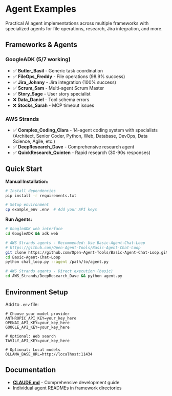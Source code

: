 # Agent Examples

Practical AI agent implementations across multiple frameworks with specialized agents for file operations, research, Jira integration, and more.

## Frameworks & Agents

### GoogleADK (5/7 working)
- ✅ **Butler_Basil** - Generic task coordination
- ✅ **FileOps_Freddy** - File operations (98.9% success)
- ✅ **Jira_Johnny** - Jira integration (100% success)
- ✅ **Scrum_Sam** - Multi-agent Scrum Master
- ✅ **Story_Sage** - User story specialist
- ❌ **Data_Daniel** - Tool schema errors
- ❌ **Stocks_Sarah** - MCP timeout issues

### AWS Strands
- ✅ **Complex_Coding_Clara** - 14-agent coding system with specialists (Architect, Senior Coder, Python, Web, Database, DevOps, Data Science, Agile, etc.)
- ✅ **DeepResearch_Dave** - Comprehensive research agent
- ✅ **QuickResearch_Quinten** - Rapid research (30-90s responses)

## Quick Start


**Manual Installation:**
```bash
# Install dependencies
pip install -r requirements.txt

# Setup environment
cp example_env .env  # Add your API keys
```

**Run Agents:**
```bash
# GoogleADK web interface
cd GoogleADK && adk web

# AWS Strands agents - Recommended: Use Basic-Agent-Chat-Loop
# https://github.com/Open-Agent-Tools/Basic-Agent-Chat-Loop
git clone https://github.com/Open-Agent-Tools/Basic-Agent-Chat-Loop.git
cd Basic-Agent-Chat-Loop
python chat_loop.py --agent /path/to/agent.py

# AWS Strands agents - Direct execution (basic)
cd AWS_Strands/DeepResearch_Dave && python agent.py
```



## Environment Setup

Add to `.env` file:
```env
# Choose your model provider
ANTHROPIC_API_KEY=your_key_here
OPENAI_API_KEY=your_key_here
GOOGLE_API_KEY=your_key_here

# Optional: Web search
TAVILY_API_KEY=your_key_here

# Optional: Local models
OLLAMA_BASE_URL=http://localhost:11434
```

## Documentation

- **[CLAUDE.md](CLAUDE.md)** - Comprehensive development guide
- Individual agent READMEs in framework directories
